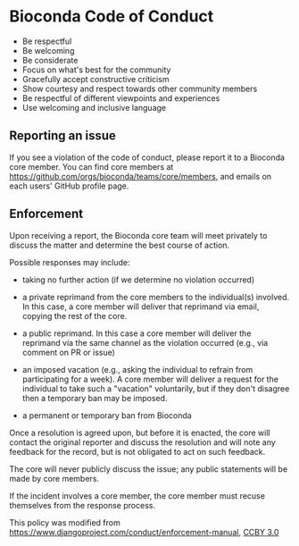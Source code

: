 Bioconda Code of Conduct
========================

- Be respectful
- Be welcoming
- Be considerate
- Focus on what's best for the community
- Gracefully accept constructive criticism
- Show courtesy and respect towards other community members
- Be respectful of different viewpoints and experiences
- Use welcoming and inclusive language

Reporting an issue
------------------
If you see a violation of the code of conduct, please report it to a Bioconda core
member. You can find core members at
https://github.com/orgs/bioconda/teams/core/members, and emails on each users'
GitHub profile page.

Enforcement
-----------
Upon receiving a report, the Bioconda core team will meet privately to discuss
the matter and determine the best course of action.

Possible responses may include:

- taking no further action (if we determine no violation occurred)
- a private reprimand from the core members to the individual(s) involved. In
  this case, a core member will deliver that reprimand via email, copying the
  rest of the core.
- a public reprimand. In this case a core member will deliver the reprimand via
  the same channel as the violation occurred (e.g., via comment on PR or issue)

- an imposed vacation (e.g., asking the individual to refrain from participating
  for a week). A core member will deliver a request for the individual to take
  such a "vacation" voluntarily, but if they don't disagree then a temporary
  ban may be imposed.

- a permanent or temporary ban from Bioconda

Once a resolution is agreed upon, but before it is enacted, the core will
contact the original reporter and discuss the resolution and will note any
feedback for the record, but is not obligated to act on such feedback.

The core will never publicly discuss the issue; any public statements will be
made by core members.

If the incident involves a core member, the core member must recuse themselves
from the response process.

This policy was modified from
https://www.djangoproject.com/conduct/enforcement-manual, [CCBY
3.0](https://creativecommons.org/licenses/by/3.0/)
